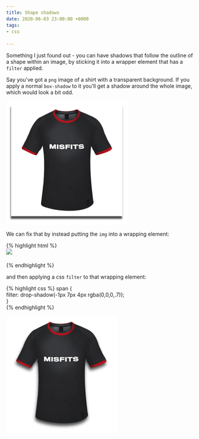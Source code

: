 ```yaml
---
title: Shape shadows
date: 2020-06-03 23:00:00 +0000
tags:
- css

---
```

Something I just found out - you can have shadows that follow the outline of a shape within an image, by sticking it into a wrapper element that has a `filter` applied.

Say you've got a `png` image of a shirt with a transparent background. If you apply a normal `box-shadow` to it you'll get a shadow around the whole image, which would look a bit odd.

![](/uploads/screenshot-2020-06-04-at-09-58-26.png)

We can fix that by instead putting the `img` into a wrapping element:

{% highlight html %}
<span>  
<img src="/path/to/image.png" />  
</span>  
{% endhighlight %}

and then applying a css `filter` to that wrapping element:

{% highlight css %}
span {  
filter: drop-shadow(-1px 7px 4px rgba(0,0,0,.7));  
}  
{% endhighlight %}

![](/uploads/screenshot-2020-06-04-at-10-05-04.png)